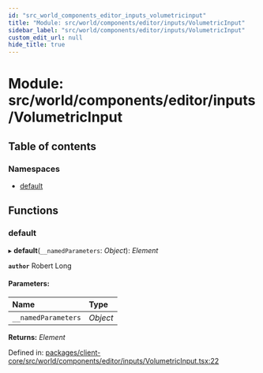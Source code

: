 ```yaml
---
id: "src_world_components_editor_inputs_volumetricinput"
title: "Module: src/world/components/editor/inputs/VolumetricInput"
sidebar_label: "src/world/components/editor/inputs/VolumetricInput"
custom_edit_url: null
hide_title: true
---
```


# Module: src/world/components/editor/inputs/VolumetricInput

## Table of contents

### Namespaces

- [default](src_world_components_editor_inputs_volumetricinput.default.md)

## Functions

### default

▸ **default**(`__namedParameters`: *Object*): *Element*

**`author`** Robert Long

#### Parameters:

Name | Type |
:------ | :------ |
`__namedParameters` | *Object* |

**Returns:** *Element*

Defined in: [packages/client-core/src/world/components/editor/inputs/VolumetricInput.tsx:22](https://github.com/xr3ngine/xr3ngine/blob/716a06460/packages/client-core/src/world/components/editor/inputs/VolumetricInput.tsx#L22)
